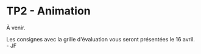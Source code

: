 # TP2 - Animation

À venir.

Les consignes avec la grille d'évaluation vous seront présentées le 16 avril. - JF
